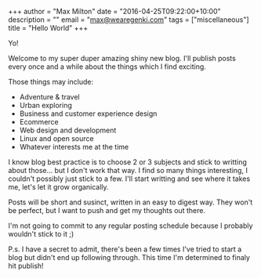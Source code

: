 +++
author = "Max Milton"
date = "2016-04-25T09:22:00+10:00"
description = ""
email = "max@wearegenki.com"
tags = ["miscellaneous"]
title = "Hello World"
+++

Yo!

Welcome to my super duper amazing shiny new blog. I'll publish posts every once and a while about the things which I find exciting.

Those things may include<!--more-->:

* Adventure &amp; travel
* Urban exploring
* Business and customer experience design
* Ecommerce
* Web design and development
* Linux and open source
* Whatever interests me at the time

I know blog best practice is to choose 2 or 3 subjects and stick to writting about those... but I don't work that way. I find so many things interesting, I couldn't possibly just stick to a few. I'll start writting and see where it takes me, let's let it grow organically.

Posts will be short and susinct, written in an easy to digest way. They won't be perfect, but I want to push and get my thoughts out there.

I'm not going to commit to any regular posting schedule because I probably wouldn't stick to it ;)

P.s. I have a secret to admit, there's been a few times I've tried to start a blog but didn't end up following through. This time I'm determined to finaly hit publish!
